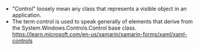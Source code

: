 - "Control" loosely mean any class that represents a visible object in an application.
- The term control is used to speak generally of elements that derive from the System.Windows.Controls.Control base class.
https://learn.microsoft.com/en-us/xamarin/xamarin-forms/xaml/xaml-controls